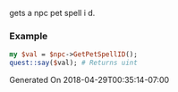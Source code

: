gets a npc pet spell i d.
### Example

```perl
my $val = $npc->GetPetSpellID();
quest::say($val); # Returns uint
```


Generated On 2018-04-29T00:35:14-07:00